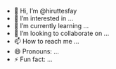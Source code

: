 - 👋 Hi, I’m @hiruttesfay
- 👀 I’m interested in ...
- 🌱 I’m currently learning ...
- 💞️ I’m looking to collaborate on ...
- 📫 How to reach me ...
- 😄 Pronouns: ...
- ⚡ Fun fact: ...

<!---
hiruttesfay/hiruttesfay is a ✨ special ✨ repository because its `README.md` (this file) appears on your GitHub profile.
You can click the Preview link to take a look at your changes.
--->
